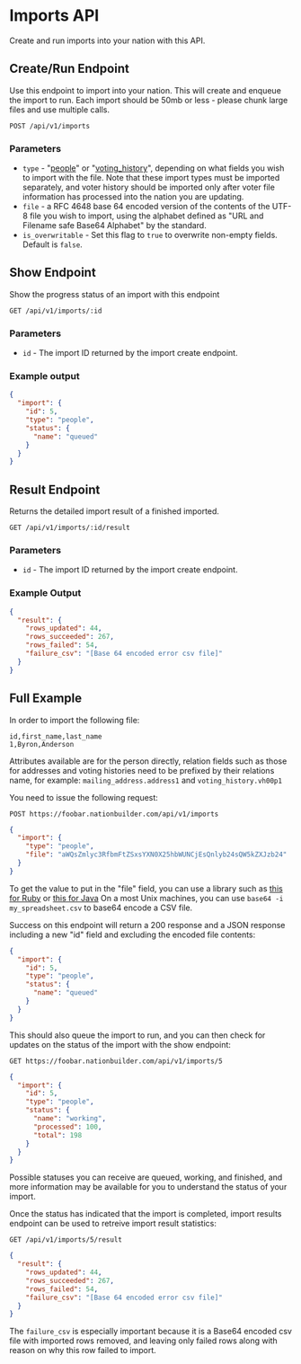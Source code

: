 Imports API
===========
Create and run imports into your nation with this API.

Create/Run Endpoint
-------------------

Use this endpoint to import into your nation. This will
create and enqueue the import to run. Each import should be 50mb or less - please chunk large files and use multiple calls.

```
POST /api/v1/imports
```

### Parameters

* `type` - "[people](https://github.com/3dna/people_view/blob/imports_documentation/doc/voter_file_import_fields.md)" or "[voting_history](https://github.com/3dna/people_view/blob/imports_documentation/doc/voting_history_import_fields.md)", depending on what fields you wish to import with the file. Note that these import types must be imported separately, and voter history should be imported only after voter file information has processed into the nation you are updating.
* `file` - a RFC 4648 base 64 encoded version of the contents of the UTF-8 file you wish to import, using the alphabet defined as "URL and Filename safe Base64 Alphabet" by the standard.
* `is_overwritable` - Set this flag to `true` to overwrite non-empty fields. Default is `false`.

Show Endpoint
-------------

Show the progress status of an import with this endpoint

```
GET /api/v1/imports/:id
```

### Parameters

* `id` - The import ID returned by the import create endpoint.

### Example output

```json
{
  "import": {
    "id": 5,
    "type": "people",
    "status": {
      "name": "queued"
    }
  }
}
```

Result Endpoint
---------------

Returns the detailed import result of a finished imported.

```
GET /api/v1/imports/:id/result
```

### Parameters

* `id` - The import ID returned by the import create endpoint.

### Example Output

```json
{
  "result": {
    "rows_updated": 44,
    "rows_succeeded": 267,
    "rows_failed": 54,
    "failure_csv": "[Base 64 encoded error csv file]"
  }
}
```

Full Example
------------

In order to import the following file:

```
id,first_name,last_name
1,Byron,Anderson
```

Attributes available are for the person directly, relation fields such as those for addresses and voting histories need to be prefixed by their relations name, for example: `mailing_address.address1` and `voting_history.vh00p1`

You need to issue the following request:

```
POST https://foobar.nationbuilder.com/api/v1/imports
```

```json
{
  "import": {
    "type": "people",
    "file": "aWQsZmlyc3RfbmFtZSxsYXN0X25hbWUNCjEsQnlyb24sQW5kZXJzb24"
  }
}
```

To get the value to put in the "file" field, you can use a library such as [this for Ruby](http://ruby-doc.org/stdlib-2.0/libdoc/base64/rdoc/Base64.html) or [this for Java](http://download.java.net/jdk8/docs/api/java/util/Base64.html) On a most Unix machines, you can use `base64 -i my_spreadsheet.csv` to base64 encode a CSV file.

Success on this endpoint will return a 200 response and a JSON response including a new "id" field and excluding the encoded file contents:

```json
{
  "import": {
    "id": 5,
    "type": "people",
    "status": {
      "name": "queued"
    }
  }
}
```

This should also queue the import to run, and you can then check for updates on the status of the import with the show endpoint:

```
GET https://foobar.nationbuilder.com/api/v1/imports/5
```

```json
{
  "import": {
    "id": 5,
    "type": "people",
    "status": {
      "name": "working",
      "processed": 100,
      "total": 198
    }
  }
}
```

Possible statuses you can receive are queued, working, and finished, and more information may be available for you to understand the status of your import.

Once the status has indicated that the import is completed, import results endpoint can be used to retreive import result statistics:

```
GET /api/v1/imports/5/result
```

```json
{
  "result": {
    "rows_updated": 44,
    "rows_succeeded": 267,
    "rows_failed": 54,
    "failure_csv": "[Base 64 encoded error csv file]"
  }
}
```
The `failure_csv` is especially important because it is a Base64 encoded csv file with imported rows removed, and leaving only failed rows along with reason on why this row failed to import.
